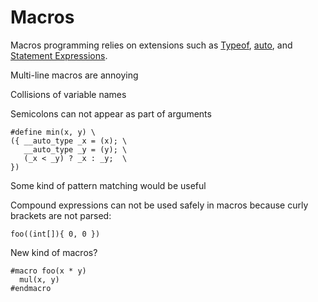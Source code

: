 
# Macros #

Macros programming relies on extensions such as [Typeof](./typeof.mkd),
[auto](./auto.mkd), and [Statement Expressions](./stexpr.mkd).

Multi-line macros are annoying

Collisions of variable names

Semicolons can not appear as part of arguments


    #define min(x, y) \
    ({ __auto_type _x = (x); \
       __auto_type _y = (y); \
       (_x < _y) ? _x : _y;  \
    })

 Some kind of pattern matching would be useful
 
 Compound expressions can not be used safely in macros because curly brackets are not parsed:
 ```
 foo((int[]){ 0, 0 })
 ```
  
 
 New kind of macros?
 ```
 #macro foo(x * y)
   mul(x, y)
 #endmacro
 ```

